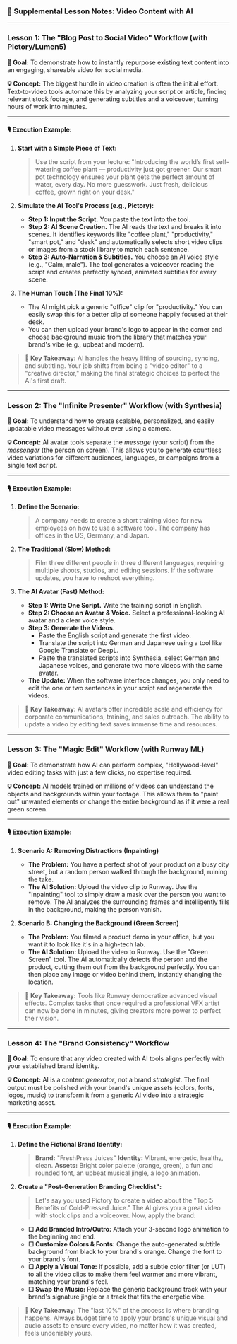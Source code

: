 ### 📝 Supplemental Lesson Notes: Video Content with AI

---

### **Lesson 1: The "Blog Post to Social Video" Workflow (with Pictory/Lumen5)**

**🎯 Goal:** To demonstrate how to instantly repurpose existing text content into an engaging, shareable video for social media.

**💡 Concept:** The biggest hurdle in video creation is often the initial effort. Text-to-video tools automate this by analyzing your script or article, finding relevant stock footage, and generating subtitles and a voiceover, turning hours of work into minutes.

---

#### **🎙️ Execution Example:**

1.  **Start with a Simple Piece of Text:**

    > Use the script from your lecture: "Introducing the world’s first self-watering coffee plant — productivity just got greener. Our smart pot technology ensures your plant gets the perfect amount of water, every day. No more guesswork. Just fresh, delicious coffee, grown right on your desk."

2.  **Simulate the AI Tool's Process (e.g., Pictory):**

    - **Step 1: Input the Script.** You paste the text into the tool.
    - **Step 2: AI Scene Creation.** The AI reads the text and breaks it into scenes. It identifies keywords like "coffee plant," "productivity," "smart pot," and "desk" and automatically selects short video clips or images from a stock library to match each sentence.
    - **Step 3: Auto-Narration & Subtitles.** You choose an AI voice style (e.g., "Calm, male"). The tool generates a voiceover reading the script and creates perfectly synced, animated subtitles for every scene.

3.  **The Human Touch (The Final 10%):**
    - The AI might pick a generic "office" clip for "productivity." You can easily swap this for a better clip of someone happily focused at their desk.
    - You can then upload your brand's logo to appear in the corner and choose background music from the library that matches your brand's vibe (e.g., upbeat and modern).

> **🔑 Key Takeaway:** AI handles the heavy lifting of sourcing, syncing, and subtitling. Your job shifts from being a "video editor" to a "creative director," making the final strategic choices to perfect the AI's first draft.

---

### **Lesson 2: The "Infinite Presenter" Workflow (with Synthesia)**

**🎯 Goal:** To understand how to create scalable, personalized, and easily updatable video messages without ever using a camera.

**💡 Concept:** AI avatar tools separate the _message_ (your script) from the _messenger_ (the person on screen). This allows you to generate countless video variations for different audiences, languages, or campaigns from a single text script.

---

#### **🎙️ Execution Example:**

1.  **Define the Scenario:**

    > A company needs to create a short training video for new employees on how to use a software tool. The company has offices in the US, Germany, and Japan.

2.  **The Traditional (Slow) Method:**

    > Film three different people in three different languages, requiring multiple shoots, studios, and editing sessions. If the software updates, you have to reshoot everything.

3.  **The AI Avatar (Fast) Method:**
    - **Step 1: Write One Script.** Write the training script in English.
    - **Step 2: Choose an Avatar & Voice.** Select a professional-looking AI avatar and a clear voice style.
    - **Step 3: Generate the Videos.**
      - Paste the English script and generate the first video.
      - Translate the script into German and Japanese using a tool like Google Translate or DeepL.
      - Paste the translated scripts into Synthesia, select German and Japanese voices, and generate two more videos with the same avatar.
    - **The Update:** When the software interface changes, you only need to edit the one or two sentences in your script and regenerate the videos.

> **🔑 Key Takeaway:** AI avatars offer incredible scale and efficiency for corporate communications, training, and sales outreach. The ability to update a video by editing text saves immense time and resources.

---

### **Lesson 3: The "Magic Edit" Workflow (with Runway ML)**

**🎯 Goal:** To demonstrate how AI can perform complex, "Hollywood-level" video editing tasks with just a few clicks, no expertise required.

**💡 Concept:** AI models trained on millions of videos can understand the objects and backgrounds within your footage. This allows them to "paint out" unwanted elements or change the entire background as if it were a real green screen.

---

#### **🎙️ Execution Example:**

1.  **Scenario A: Removing Distractions (Inpainting)**

    - **The Problem:** You have a perfect shot of your product on a busy city street, but a random person walked through the background, ruining the take.
    - **The AI Solution:** Upload the video clip to Runway. Use the "Inpainting" tool to simply draw a mask over the person you want to remove. The AI analyzes the surrounding frames and intelligently fills in the background, making the person vanish.

2.  **Scenario B: Changing the Background (Green Screen)**
    - **The Problem:** You filmed a product demo in your office, but you want it to look like it's in a high-tech lab.
    - **The AI Solution:** Upload the video to Runway. Use the "Green Screen" tool. The AI automatically detects the person and the product, cutting them out from the background perfectly. You can then place any image or video behind them, instantly changing the location.

> **🔑 Key Takeaway:** Tools like Runway democratize advanced visual effects. Complex tasks that once required a professional VFX artist can now be done in minutes, giving creators more power to perfect their vision.

---

### **Lesson 4: The "Brand Consistency" Workflow**

**🎯 Goal:** To ensure that any video created with AI tools aligns perfectly with your established brand identity.

**💡 Concept:** AI is a content _generator_, not a brand _strategist_. The final output must be polished with your brand's unique assets (colors, fonts, logos, music) to transform it from a generic AI video into a strategic marketing asset.

---

#### **🎙️ Execution Example:**

1.  **Define the Fictional Brand Identity:**

    > **Brand:** "FreshPress Juices"
    > **Identity:** Vibrant, energetic, healthy, clean.
    > **Assets:** Bright color palette (orange, green), a fun and rounded font, an upbeat musical jingle, a logo animation.

2.  **Create a "Post-Generation Branding Checklist":**
    > Let's say you used Pictory to create a video about the "Top 5 Benefits of Cold-Pressed Juice." The AI gives you a great video with stock clips and a voiceover. Now, apply the brand:
    - **☐ Add Branded Intro/Outro:** Attach your 3-second logo animation to the beginning and end.
    - **☐ Customize Colors & Fonts:** Change the auto-generated subtitle background from black to your brand's orange. Change the font to your brand's font.
    - **☐ Apply a Visual Tone:** If possible, add a subtle color filter (or LUT) to all the video clips to make them feel warmer and more vibrant, matching your brand's feel.
    - **☐ Swap the Music:** Replace the generic background track with your brand's signature jingle or a track that fits the energetic vibe.

> **🔑 Key Takeaway:** The "last 10%" of the process is where branding happens. Always budget time to apply your brand's unique visual and audio assets to ensure every video, no matter how it was created, feels undeniably yours.
